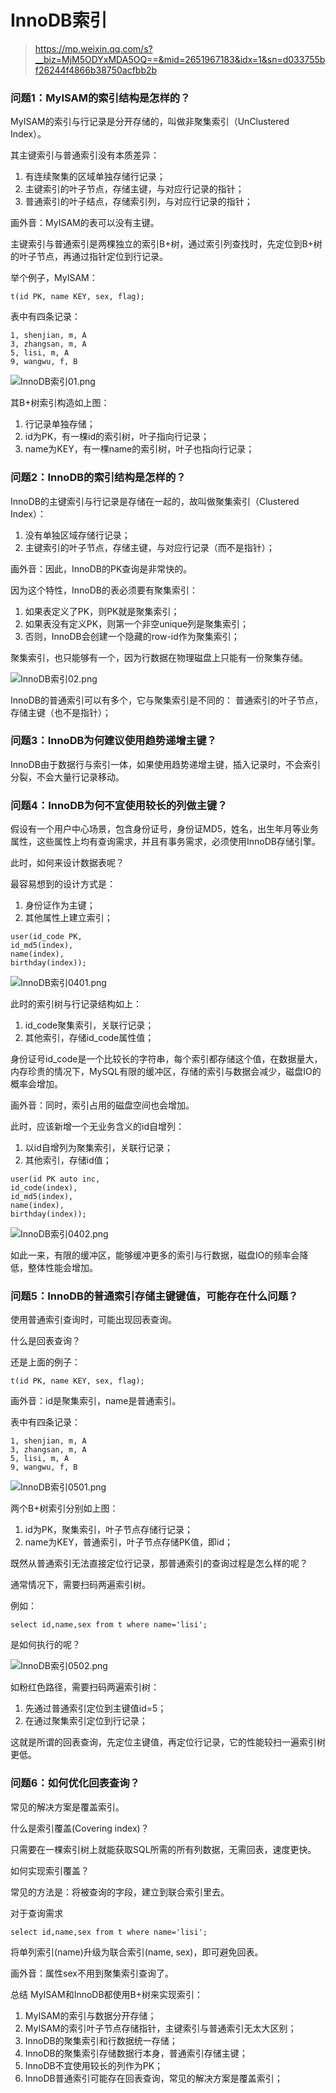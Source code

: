 # InnoDB索引

> https://mp.weixin.qq.com/s?__biz=MjM5ODYxMDA5OQ==&mid=2651967183&idx=1&sn=d033755bf26244f4866b38750acfbb2b

### 问题1：MyISAM的索引结构是怎样的？

MyISAM的索引与行记录是分开存储的，叫做非聚集索引（UnClustered Index）。

其主键索引与普通索引没有本质差异：

1. 有连续聚集的区域单独存储行记录；
2. 主键索引的叶子节点，存储主键，与对应行记录的指针；
3. 普通索引的叶子结点，存储索引列，与对应行记录的指针；

画外音：MyISAM的表可以没有主键。

主键索引与普通索引是两棵独立的索引B+树，通过索引列查找时，先定位到B+树的叶子节点，再通过指针定位到行记录。

举个例子，MyISAM：

```
t(id PK, name KEY, sex, flag);
```

表中有四条记录：

```
1, shenjian, m, A
3, zhangsan, m, A
5, lisi, m, A
9, wangwu, f, B
```

![InnoDB索引01.png](../images/InnoDB索引01.png)

其B+树索引构造如上图：

1. 行记录单独存储；
2. id为PK，有一棵id的索引树，叶子指向行记录；
3. name为KEY，有一棵name的索引树，叶子也指向行记录；

### 问题2：InnoDB的索引结构是怎样的？

InnoDB的主键索引与行记录是存储在一起的，故叫做聚集索引（Clustered Index）：

1. 没有单独区域存储行记录；
2. 主键索引的叶子节点，存储主键，与对应行记录（而不是指针）；

画外音：因此，InnoDB的PK查询是非常快的。

因为这个特性，InnoDB的表必须要有聚集索引：

1. 如果表定义了PK，则PK就是聚集索引；
2. 如果表没有定义PK，则第一个非空unique列是聚集索引；
3. 否则，InnoDB会创建一个隐藏的row-id作为聚集索引；

聚集索引，也只能够有一个，因为行数据在物理磁盘上只能有一份聚集存储。

![InnoDB索引02.png](../images/InnoDB索引02.png)

InnoDB的普通索引可以有多个，它与聚集索引是不同的： 
普通索引的叶子节点，存储主键（也不是指针）；

### 问题3：InnoDB为何建议使用趋势递增主键？

InnoDB由于数据行与索引一体，如果使用趋势递增主键，插入记录时，不会索引分裂，不会大量行记录移动。

### 问题4：InnoDB为何不宜使用较长的列做主键？

假设有一个用户中心场景，包含身份证号，身份证MD5，姓名，出生年月等业务属性，这些属性上均有查询需求，并且有事务需求，必须使用InnoDB存储引擎。

此时，如何来设计数据表呢？

最容易想到的设计方式是：

1. 身份证作为主键；
2. 其他属性上建立索引；

```
user(id_code PK,
id_md5(index),
name(index),
birthday(index));
```

![InnoDB索引0401.png](../images/InnoDB索引0401.png)

此时的索引树与行记录结构如上：

1. id_code聚集索引，关联行记录；
2. 其他索引，存储id_code属性值；

身份证号id_code是一个比较长的字符串，每个索引都存储这个值，在数据量大，内存珍贵的情况下，MySQL有限的缓冲区，存储的索引与数据会减少，磁盘IO的概率会增加。

画外音：同时，索引占用的磁盘空间也会增加。

此时，应该新增一个无业务含义的id自增列：

1. 以id自增列为聚集索引，关联行记录；
2. 其他索引，存储id值；

```
user(id PK auto inc,
id_code(index),
id_md5(index),
name(index),
birthday(index));
```

![InnoDB索引0402.png](../images/InnoDB索引0402.png)

如此一来，有限的缓冲区，能够缓冲更多的索引与行数据，磁盘IO的频率会降低，整体性能会增加。

### 问题5：InnoDB的普通索引存储主键键值，可能存在什么问题？

使用普通索引查询时，可能出现回表查询。

什么是回表查询？

还是上面的例子：

```
t(id PK, name KEY, sex, flag);
```

画外音：id是聚集索引，name是普通索引。

表中有四条记录：

```
1, shenjian, m, A
3, zhangsan, m, A
5, lisi, m, A
9, wangwu, f, B
```

![InnoDB索引0501.png](../images/InnoDB索引0501.png)

两个B+树索引分别如上图：

1. id为PK，聚集索引，叶子节点存储行记录；
2. name为KEY，普通索引，叶子节点存储PK值，即id；

既然从普通索引无法直接定位行记录，那普通索引的查询过程是怎么样的呢？

通常情况下，需要扫码两遍索引树。

例如：

```
select id,name,sex from t where name='lisi';
```

是如何执行的呢？

![InnoDB索引0502.png](../images/InnoDB索引0502.png)

如粉红色路径，需要扫码两遍索引树：

1. 先通过普通索引定位到主键值id=5；
2. 在通过聚集索引定位到行记录；

这就是所谓的回表查询，先定位主键值，再定位行记录，它的性能较扫一遍索引树更低。

### 问题6：如何优化回表查询？

常见的解决方案是覆盖索引。

什么是索引覆盖(Covering index)？

只需要在一棵索引树上就能获取SQL所需的所有列数据，无需回表，速度更快。

如何实现索引覆盖？

常见的方法是：将被查询的字段，建立到联合索引里去。

对于查询需求

```
select id,name,sex from t where name='lisi';
```

将单列索引(name)升级为联合索引(name, sex)，即可避免回表。

画外音：属性sex不用到聚集索引查询了。


总结
MyISAM和InnoDB都使用B+树来实现索引：

1. MyISAM的索引与数据分开存储；
2. MyISAM的索引叶子节点存储指针，主键索引与普通索引无太大区别；
3. InnoDB的聚集索引和行数据统一存储；
4. InnoDB的聚集索引存储数据行本身，普通索引存储主键；
5. InnoDB不宜使用较长的列作为PK；
6. InnoDB普通索引可能存在回表查询，常见的解决方案是覆盖索引；
